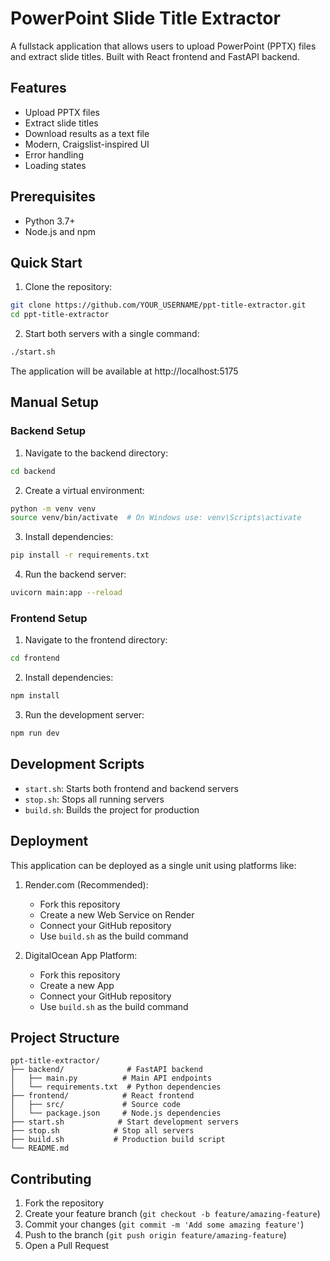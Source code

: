 # PowerPoint Slide Title Extractor

A fullstack application that allows users to upload PowerPoint (PPTX) files and extract slide titles. Built with React frontend and FastAPI backend.

## Features

- Upload PPTX files
- Extract slide titles
- Download results as a text file
- Modern, Craigslist-inspired UI
- Error handling
- Loading states

## Prerequisites

- Python 3.7+
- Node.js and npm

## Quick Start

1. Clone the repository:
```bash
git clone https://github.com/YOUR_USERNAME/ppt-title-extractor.git
cd ppt-title-extractor
```

2. Start both servers with a single command:
```bash
./start.sh
```

The application will be available at http://localhost:5175

## Manual Setup

### Backend Setup

1. Navigate to the backend directory:
```bash
cd backend
```

2. Create a virtual environment:
```bash
python -m venv venv
source venv/bin/activate  # On Windows use: venv\Scripts\activate
```

3. Install dependencies:
```bash
pip install -r requirements.txt
```

4. Run the backend server:
```bash
uvicorn main:app --reload
```

### Frontend Setup

1. Navigate to the frontend directory:
```bash
cd frontend
```

2. Install dependencies:
```bash
npm install
```

3. Run the development server:
```bash
npm run dev
```

## Development Scripts

- `start.sh`: Starts both frontend and backend servers
- `stop.sh`: Stops all running servers
- `build.sh`: Builds the project for production

## Deployment

This application can be deployed as a single unit using platforms like:

1. Render.com (Recommended):
   - Fork this repository
   - Create a new Web Service on Render
   - Connect your GitHub repository
   - Use `build.sh` as the build command

2. DigitalOcean App Platform:
   - Fork this repository
   - Create a new App
   - Connect your GitHub repository
   - Use `build.sh` as the build command

## Project Structure

```
ppt-title-extractor/
├── backend/              # FastAPI backend
│   ├── main.py          # Main API endpoints
│   └── requirements.txt  # Python dependencies
├── frontend/            # React frontend
│   ├── src/             # Source code
│   └── package.json     # Node.js dependencies
├── start.sh            # Start development servers
├── stop.sh            # Stop all servers
├── build.sh           # Production build script
└── README.md
```

## Contributing

1. Fork the repository
2. Create your feature branch (`git checkout -b feature/amazing-feature`)
3. Commit your changes (`git commit -m 'Add some amazing feature'`)
4. Push to the branch (`git push origin feature/amazing-feature`)
5. Open a Pull Request 